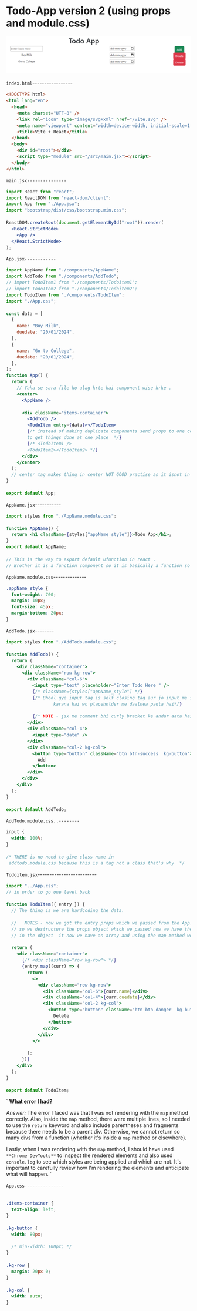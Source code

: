# Todo-App version 2 (using props and module.css)



![Alt Text](https://github.com/rajvipulraj401/React/blob/main/React_notes/REACT_Full_Course/17-Bootstrap/Todoapp1st.png)

`index.html`-----------------

```html
<!DOCTYPE html>
<html lang="en">
  <head>
    <meta charset="UTF-8" />
    <link rel="icon" type="image/svg+xml" href="/vite.svg" />
    <meta name="viewport" content="width=device-width, initial-scale=1.0" />
    <title>Vite + React</title>
  </head>
  <body>
    <div id="root"></div>
    <script type="module" src="/src/main.jsx"></script>
  </body>
</html>
```

`main.jsx---------------`

```jsx
import React from "react";
import ReactDOM from "react-dom/client";
import App from "./App.jsx";
import "bootstrap/dist/css/bootstrap.min.css";

ReactDOM.createRoot(document.getElementById("root")).render(
  <React.StrictMode>
    <App />
  </React.StrictMode>
);
```

`App.jsx------------`

```jsx
import AppName from "./components/AppName";
import AddTodo from "./components/AddTodo";
// import TodoItem1 from "./components/Todoitem1";
// import TodoItem2 from "./components/Todoitem2";
import TodoItem from "./components/TodoItem";
import "./App.css";

const data = [
  {
    name: "Buy Milk",
    duedate: "20/01/2024",
  },
  {
    name: "Go to College",
    duedate: "20/01/2024",
  },
];
function App() {
  return (
    // Yaha se sara file ko alag krte hai component wise krke .
    <center>
      <AppName />

      <div className="items-container">
        <AddTodo />
        <TodoItem entry={data}></TodoItem>
        {/* instead of making duplicate components send props to one component
        to get things done at one place  */}
        {/* <TodoItem1 />
        <TodoItem2></TodoItem2> */}
      </div>
    </center>
  );
  // center tag makes thing in center NOT GOOD practise as it isnot in html5.
}

export default App;
```

`AppName.jsx`-----------

```jsx
import styles from "./AppName.module.css";

function AppName() {
  return <h1 className={styles["appName_style"]}>Todo App</h1>;
}
export default AppName;

// This is the way to export default ufunction in react .
// Brother it is a function component so it is basically a function so you have to return it .

```

`AppName.module.css`--------------

```css
.appName_style {
  font-weight: 700;
  margin: 10px;
  font-size: 45px;
  margin-bottom: 20px;
}


```

`AddTodo.jsx`--------

```jsx
import styles from "./AddTodo.module.css";

function AddTodo() {
  return (
    <div className="container">
      <div className="row kg-row">
        <div className="col-6">
          <input type="text" placeholder="Enter Todo Here " />
          {/* className={styles["appName_style"] */}
          {/* Bhool gye input tag is self closing tag aur jo input me show
                  karana hai wo placeholder me daalnea padta hai*/}

          {/* NOTE - jsx me comment bhi curly bracket ke andar aata hai  */}
        </div>
        <div className="col-4">
          <input type="date" />
        </div>
        <div className="col-2 kg-col">
          <button type="button" className="btn btn-success  kg-button">
            Add
          </button>
        </div>
      </div>
    </div>
  );
}

export default AddTodo;

```
`AddTodo.module.css..--------`

```css
input {
  width: 100%;
}

/* THERE is no need to give class name in
 addtodo.module.css because this is a tag not a class that's why  */


```

`Todoitem.jsx`-------------------------

```jsx
import "../App.css";
// in order to go one level back

function TodoItem({ entry }) {
  // The thing is we are hardcoding the data.

  //   NOTES - now we got the entry props which we passed from the App.js
  // so we destructure the props object which we passed now we have the array and inside that the elements
  // in the object  it now we have an array and using the map method we will iterate and get each index and display it however we want.

  return (
    <div className="container">
      {/* <div className="row kg-row"> */}
      {entry.map((curr) => {
        return (
          <>
            <div className="row kg-row">
              <div className="col-6">{curr.name}</div>
              <div className="col-4">{curr.duedate}</div>
              <div className="col-2 kg-col">
                <button type="button" className="btn btn-danger  kg-button">
                  Delete
                </button>
              </div>
            </div>
          </>
   
        );
      })}
    </div>
  );
}

export default TodoItem;


```

  `
   **What error I had?**

   *Answer:* The error I faced was that I was not rendering with the `map` method correctly. Also, inside the `map` method, there were multiple lines,
    so I needed to use the `return` keyword and also include parentheses and fragments because there needs to be a parent div. Otherwise, 
    we cannot return so many divs from a function (whether it's inside a `map` method or elsewhere).

   Lastly, when I was rendering with the `map` method, I should have used `**Chrome DevTools**` to inspect the rendered elements and also used `console.log` 
   to see which styles are being applied and which are not. It's important to carefully review how I'm rendering the elements and anticipate what will happen.
`

`App.css---------------`

```css

.items-container {
  text-align: left;
}

.kg-button {
  width: 80px;

  /* min-width: 100px; */
}

.kg-row {
  margin: 20px 0;
}

.kg-col {
  width: auto;
}

```
